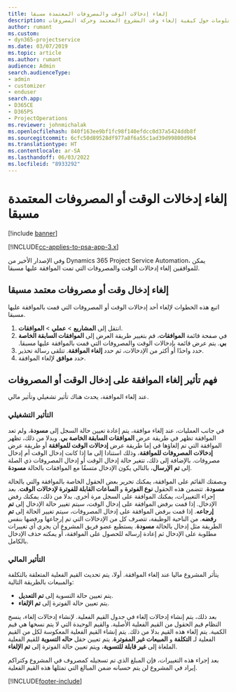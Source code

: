 ```yaml
---
title: إلغاء إدخالات الوقت والمصروفات المعتمدة مسبقا
description: يقدم هذا المقال معلومات حول كيفية إلغاء وقت المشروع المعتمد وحركة المصروفات.
author: rumant
ms.custom:
- dyn365-projectservice
ms.date: 03/07/2019
ms.topic: article
ms.author: rumant
audience: Admin
search.audienceType:
- admin
- customizer
- enduser
search.app:
- D365CE
- D365PS
- ProjectOperations
ms.reviewer: johnmichalak
ms.openlocfilehash: 840f163ee9bf1fc98f140efdcc0d37a5424ddb8f
ms.sourcegitcommit: 6cfc50d89528df977a8f6a55c1ad39d99800d9b4
ms.translationtype: HT
ms.contentlocale: ar-SA
ms.lasthandoff: 06/03/2022
ms.locfileid: "8933292"
---
```

# <a name="cancel-previously-approved-time-or-expense-entries"></a>إلغاء إدخالات الوقت أو المصروفات المعتمدة مسبقا

[!include [banner](../includes/psa-now-project-operations.md)]

[!INCLUDE[cc-applies-to-psa-app-3.x](../includes/cc-applies-to-psa-app-3x.md)]

وفي الإصدار الأخير من Dynamics 365 Project Service Automation، يمكن للموافقين إلغاء إدخالات الوقت والمصروفات التي تمت الموافقة عليها مسبقا.

## <a name="cancel-a-previously-approved-time-or-expense-entry"></a>إلغاء إدخال وقت أو مصروفات معتمد مسبقا

اتبع هذه الخطوات لإلغاء أحد إدخالات الوقت أو المصروفات التي قمت بالموافقة عليها مسبقا.

1. انتقل إلى **المشاريع** \> **عملي** \> **الموافقات**.
2. في صفحة قائمة **الموافقات**، قم بتغيير طريقة العرض إلى **‏‫الموافقات السابقة الخاصة بي**. يتم عرض قائمة بإدخالات الوقت والمصروفات التي قمت بالموافقة عليها مسبقا.
3. حدد واحدًا أو أكثر من الإدخالات، ثم حدد **إلغاء الموافقة**. تتلقى رسالة تحذير.
4. حدد **موافق** لإلغاء الموافقة.

## <a name="understand-the-impact-of-canceling-a-time-or-expense-entry-approval"></a>فهم تأثير إلغاء الموافقة على إدخال الوقت أو المصروفات

عند إلغاء الموافقة، يحدث هناك تأثير تشغيلي وتأثير مالي.

### <a name="operational-impact"></a>التأثير التشغيلي

في جانب العمليات، عند إلغاء موافقة، يتم إعادة تعيين حالة السجل إلى **مسودة**، ولم تعد الموافقة تظهر في طريقة عرض **الموافقات السابقة الخاصة بي**. وبدلا من ذلك، تظهر الموافقة التي تم إلغاؤها في إما طريقة عرض **إدخالات الوقت للموافقة** أو طريقة عرض **إدخالات المصروفات للموافقة**، وذلك استنادا إلى ما إذا كانت إدخال الوقت أم إدخال مصروفات. بالإضافة إلى ذلك، تتغير حالة إدخال الوقت أو إدخال المصروفات ذي الصلة إلى **تم الإرسال**، بالتالي يكون الإدخال متسقًا مع الموافقات بالحالة **مسودة**.

وبصفتك القائم على الموافقة، يمكنك تحرير بعض الحقول الخاصة بالموافقة والتي بالحالة **مسودة**. تتضمن هذه الحقول **نوع الفوترة** و **الساعات القابلة للفوترة لإدخالات الوقت**. بعد إجراء التغييرات، يمكنك الموافقة على السجل مرة أخرى. بدلا من ذلك، يمكنك رفض الإدخال. إذا قمت برفض الموافقة على إدخال الوقت، سيتم تغيير حالة الإدخال إلى **تم إرجاعه**. إذا قمت برفض الموافقة على إدخال المصروفات، سيتم تغيير الحالة إلى **تم رفضه**. من الناحية الوظيفة، تتصرف كل من الإدخالات التي تم إرجاعها ورفضها بنفس الطريقة مثل إدخال بالحالة **مسودة**. يستطيع عضو فريق المشروع أن يجري أي تغييرات مطلوبة على الإدخال ثم إعادة إرساله للحصول على الموافقة، أو يمكنه حذف الإدخال بالكامل.

### <a name="financial-impact"></a>التأثير المالي

يتأثر المشروع ماليا عند إلغاء الموافقة. أولا، يتم تحديث القيم الفعلية المتعلقة بالتكلفة والمبيعات بالطريقة التالية:

- يتم تعيين حالة التسوية إلى **تم التعديل**.
- يتم تعيين حالة الفوترة إلى **تم الإلغاء**.

بعد ذلك، يتم إنشاء إدخالات إلغاء في جدول القيم الفعلية. لإنشاء إدخالات إلغاء، ينسخ النظام قيم الحقول من القيم الفعلية الأصلية. والقيم الوحيدة التي لا يتم نسخها هي قيم الكمية. يتم إلغاء هذه القيم بدلا من ذلك. يتم إنشاء القيم الفعلية المعكوسة لكل من القيم الفعلية لـ **التكلفة** و **المبيعات غير المفوترة**. يتم تعيين حقل **حاله التسوية** للقيم الفعلية الملغاة إلى **غير قابلة للتسوية**، ويتم تعيين حالة الفوترة إلى **تم الإلغاء**.

بعد إجراء هذه التغييرات، فإن المبلغ الذي تم تسجيله كمصروف في المشروع وكتراكم إيراد في المشروع لن يتم حسبانه ضمن المبالغ التي تمثلها هذه القيم الفعلية.


[!INCLUDE[footer-include](../includes/footer-banner.md)]
